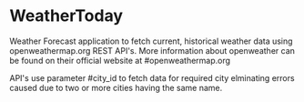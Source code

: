 # WeatherToday
Weather Forecast application to fetch current, historical weather data using openweathermap.org REST API's.
More information about openweather can be found on their official website at #openweathermap.org

API's use parameter #city_id to fetch data for required city elminating errors caused due to two or more cities having the same name.
